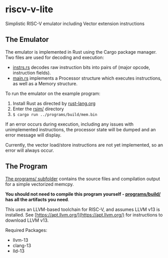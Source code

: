 # riscv-v-lite
Simplistic RISC-V emulator including Vector extension instructions

## The Emulator

The emulator is implemented in Rust using the Cargo package manager.
Two files are used for decoding and execution:
- [instrs.rs](rsim/src/instrs.rs) decodes raw instruction bits into pairs of (major opcode, instruction fields).
- [main.rs](rsim/src/main.rs) implements a Processor structure which executes instructions, as well as a Memory structure. 

To run the emulator on the example program:
1. Install Rust as directed by [rust-lang.org](https://www.rust-lang.org/tools/install)
2. Enter the [rsim/](/rsim/) directory
3. ```$ cargo run ../programs/build/mem.bin```

If an error occurs during execution, including any issues with unimplemented instructions, the processor state will be dumped and an error message will display.

Currently, the vector load/store instructions are not yet implemented, so an error will always occur.

## The Program

[The programs/ subfolder](/programs/) contains the source files and compilation output for a simple vectorized memcpy.

**You should not need to compile this program yourself - [programs/build/](/programs/build/) has all the artifacts you need**. 

This uses an LLVM-based toolchain for RISC-V, and assumes LLVM v13 is installed.
See [https://apt.llvm.org/](https://apt.llvm.org/) for instructions to download LLVM v13.

Required Packages:
- llvm-13
- clang-13
- lld-13
